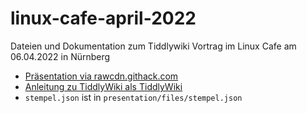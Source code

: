 # linux-cafe-april-2022

Dateien und Dokumentation zum Tiddlywiki Vortrag im Linux Cafe am 06.04.2022 in Nürnberg

- [Pr&auml;sentation via rawcdn.githack.com](https://rawcdn.githack.com/boschkundendienst/linux-cafe-april-2022/5bb32f27aa72118f37d43dc602be641bd2c1186e/presentation/files/index.html?min=1)
- [Anleitung zu TiddlyWiki als TiddlyWiki](https://rawcdn.githack.com/boschkundendienst/linux-cafe-april-2022/1896c050bcce53f2a45f922aa0650bb4c34de198/anleitung-als-tiddlywiki.html)
- `stempel.json` ist in `presentation/files/stempel.json`
